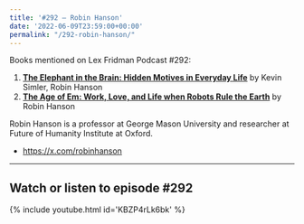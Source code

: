 ```yaml
---
title: '#292 – Robin Hanson'
date: '2022-06-09T23:59:00+00:00'
permalink: "/292-robin-hanson/"
---
```


Books mentioned on Lex Fridman Podcast #292:

1. <b><a href="https://amzn.to/3ShW7rS" target="_blank" rel="sponsored noopener noreferrer">The Elephant in the Brain: Hidden Motives in Everyday Life</a></b> by Kevin Simler, Robin Hanson
2. <b><a href="https://amzn.to/3MlMmVR" target="_blank" rel="sponsored noopener noreferrer">The Age of Em: Work, Love, and Life when Robots Rule the Earth</a></b> by Robin Hanson

Robin Hanson is a professor at George Mason University and researcher at Future of Humanity Institute at Oxford.

- <a href="https://x.com/robinhanson" target="_blank">https://x.com/robinhanson</a>

- - - - - -

## Watch or listen to episode #292

{% include youtube.html id='KBZP4rLk6bk' %}